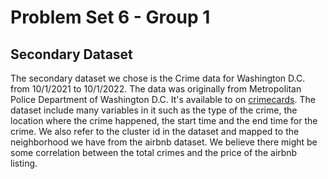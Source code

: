 # Problem Set 6 - Group 1 #
## Secondary Dataset ##

The secondary dataset we chose is the Crime data for Washington D.C. from 10/1/2021 to 10/1/2022. The data was originally from Metropolitan Police Department of Washington D.C. It's available to on [crimecards](https://crimecards.dc.gov/all:crimes/all:weapons/dated::10012021:10012022/citywide:heat). The dataset include many variables in it such as the type of the crime, the location where the crime happened, the start time and the end time for the crime. We also refer to the cluster id in the dataset and mapped to the neighborhood we have from the airbnb dataset. We believe there might be some correlation between the total crimes and the price of the airbnb listing.